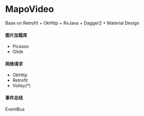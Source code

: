# MapoVideo

Base on  Retrofit + OkHttp + RxJava + Dagger2 + Material Design


#### 图片加载库
- Picasso
- Glide

#### 网络请求
- OkHttp
- Retrofit
- Volley(*)

#### 事件总线
EventBus